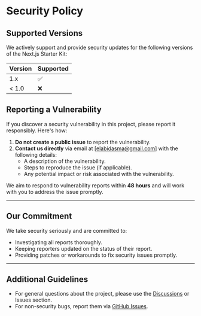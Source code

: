 # Security Policy

## Supported Versions
We actively support and provide security updates for the following versions of the Next.js Starter Kit:

| Version | Supported          |
|---------|--------------------|
| 1.x     | ✅                |
| < 1.0   | ❌                |

## Reporting a Vulnerability
If you discover a security vulnerability in this project, please report it responsibly. Here's how:

1. **Do not create a public issue** to report the vulnerability.
2. **Contact us directly** via email at [elabidasma@gmail.com] with the following details:
   - A description of the vulnerability.
   - Steps to reproduce the issue (if applicable).
   - Any potential impact or risk associated with the vulnerability.

We aim to respond to vulnerability reports within **48 hours** and will work with you to address the issue promptly.

---

## Our Commitment
We take security seriously and are committed to:
- Investigating all reports thoroughly.
- Keeping reporters updated on the status of their report.
- Providing patches or workarounds to fix security issues promptly.

---

## Additional Guidelines
- For general questions about the project, please use the [Discussions](https://github.com/asmaelabid/nextjs-starter-kit/discussions) or Issues section.
- For non-security bugs, report them via  [GitHub Issues](https://github.com/asmaelabid/nextjs-starter-kit/issues).
